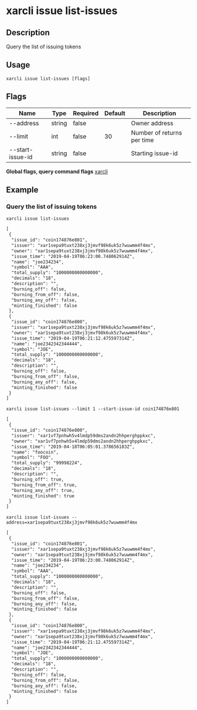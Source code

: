 # xarcli issue list-issues

## Description

Query the list of issuing tokens

## Usage

```shell
xarcli issue list-issues [flags]
```

## Flags

|Name          | Type  | Required  | Default| Description             |
| ---------------- | ------ | -------- | ------ | --------------------- |
| --address        | string | false    |    | Owner address|
| --limit          | int    | false    | 30     | Number of returns per time|
| --start-issue-id | string | false    |    | Starting issue-id|

**Global flags, query command flags** [xarcli](../README.md)

## Example

### Query the list of issuing tokens

```shell
xarcli issue list-issues
```
```txt
[
 {
  "issue_id": "coin174876e801",
  "issuer": "xar1sepa9tuxt238xj3jmvf98k6uk5z7wuwmm4f4mx",
  "owner": "xar1sepa9tuxt238xj3jmvf98k6uk5z7wuwmm4f4mx",
  "issue_time": "2019-04-19T06:23:00.748062914Z",
  "name": "joe234234",
  "symbol": "AAA",
  "total_supply": "1000000000000000",
  "decimals": "18",
  "description": "",
  "burning_off": false,
  "burning_from_off": false,
  "burning_any_off": false,
  "minting_finished": false
 },
 {
  "issue_id": "coin174876e800",
  "issuer": "xar1sepa9tuxt238xj3jmvf98k6uk5z7wuwmm4f4mx",
  "owner": "xar1sepa9tuxt238xj3jmvf98k6uk5z7wuwmm4f4mx",
  "issue_time": "2019-04-19T06:21:12.475597314Z",
  "name": "joe2342342344444",
  "symbol": "JOE",
  "total_supply": "1000000000000000",
  "decimals": "18",
  "description": "",
  "burning_off": false,
  "burning_from_off": false,
  "burning_any_off": false,
  "minting_finished": false
 }
]
```

```shell
xarcli issue list-issues --limit 1 --start-issue-id coin174876e801
```
```txt
[
 {
  "issue_id": "coin174876e800",
  "issuer": "xar1vf7pnhwh5v4lmdp59dms2andn2hhperghppkxc",
  "owner": "xar1vf7pnhwh5v4lmdp59dms2andn2hhperghppkxc",
  "issue_time": "2019-04-18T06:05:01.378656183Z",
  "name": "foocoin",
  "symbol": "FOO",
  "total_supply": "99998224",
  "decimals": "18",
  "description": "",
  "burning_off": true,
  "burning_from_off": true,
  "burning_any_off": true,
  "minting_finished": true
 }
]
```

```shell
xarcli issue list-issues --address=xar1sepa9tuxt238xj3jmvf98k6uk5z7wuwmm4f4mx
```
```txt
[
 {
  "issue_id": "coin174876e801",
  "issuer": "xar1sepa9tuxt238xj3jmvf98k6uk5z7wuwmm4f4mx",
  "owner": "xar1sepa9tuxt238xj3jmvf98k6uk5z7wuwmm4f4mx",
  "issue_time": "2019-04-19T06:23:00.748062914Z",
  "name": "joe234234",
  "symbol": "AAA",
  "total_supply": "1000000000000000",
  "decimals": "18",
  "description": "",
  "burning_off": false,
  "burning_from_off": false,
  "burning_any_off": false,
  "minting_finished": false
 },
 {
  "issue_id": "coin174876e800",
  "issuer": "xar1sepa9tuxt238xj3jmvf98k6uk5z7wuwmm4f4mx",
  "owner": "xar1sepa9tuxt238xj3jmvf98k6uk5z7wuwmm4f4mx",
  "issue_time": "2019-04-19T06:21:12.475597314Z",
  "name": "joe2342342344444",
  "symbol": "JOE",
  "total_supply": "1000000000000000",
  "decimals": "18",
  "description": "",
  "burning_off": false,
  "burning_from_off": false,
  "burning_any_off": false,
  "minting_finished": false
 }
]
```

